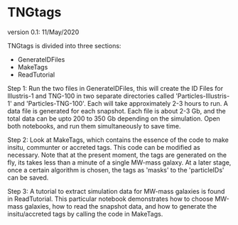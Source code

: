 # TNGtags

version 0.1: 11/May/2020

TNGtags is divided into three sections:
- GenerateIDFiles
- MakeTags
- ReadTutorial


Step 1: Run the two files in GenerateIDFiles, this will create the ID Files for Illustris-1 and TNG-100 in two separate directories called 'Particles-Illustris-1' and 'Particles-TNG-100'.  Each will take approximately 2-3 hours to run. A data file is generated for each snapshot. Each file is about 2-3 Gb, and the total data can be upto 200 to 350 Gb depending on the simulation.  Open both notebooks, and run them simultaneously to save time.

Step 2: Look at MakeTags, which contains the essence of the code to make insitu, communter or accreted tags. This code can be modified as necessary. Note that at the present moment, the tags are generated on the fly, its takes less than a minute of a single MW-mass galaxy. At a later stage, once a certain algorithm is chosen, the tags as 'masks' to the 'particleIDs' can be saved.

Step 3: A tutorial to extract simulation data for MW-mass galaxies is found in ReadTutorial. This particular notebook demonstrates how to choose MW-mass galaxies, how to read the snapshot data, and how to generate the insitu/accreted tags by calling the code in MakeTags.







